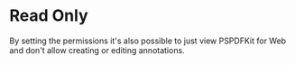 # Read Only

By setting the permissions it's also possible to just view PSPDFKit for Web
and don't allow creating or editing annotations.
